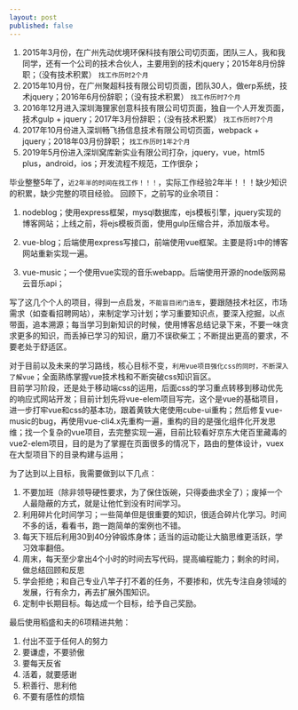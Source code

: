 ```yaml
---
layout: post
published: false
---
```

1. 2015年3月份，在广州先动优境环保科技有限公司切页面，团队三人，我和我同学，还有一个公司的技术合伙人，主要用到的技术jquery；2015年8月份辞职；（没有技术积累）
`找工作历时2个月`
2. 2015年10月份，在广州聚超科技有限公司切页面，团队30人，做erp系统，技术jquery；2016年6月份辞职；（没有技术积累）
`找工作历时7个月`
1. 2016年12月进入深圳海狸家创意科技有限公司切页面，独自一个人开发页面，技术gulp + jquery；2017年3月份辞职；（没有技术积累）
`找工作历时7个月`
4. 2017年10月份进入深圳畅飞扬信息技术有限公司切页面，webpack + jquery；2018年03月份辞职；
`找工作历时1年2个月`
5. 2019年5月份进入深圳窝库新实业有限公司打杂，jquery，vue，html5 plus，android，ios；开发流程不规范，工作很杂；

毕业整整5年了，`近2年半的时间在找工作！！！`，实际工作经验2年半！！！缺少知识的积累，缺少完整的项目经验。
  回顾下，之前写的业余项目：    

  1. nodeblog；使用express框架，mysql数据库，ejs模板引擎，jquery实现的博客网站；上线之前，将ejs模板页面，使用gulp压缩合并，添加版本号。    

  2. vue-blog；后端使用express写接口，前端使用vue框架。主要是将`1`中的博客网站重新实现一遍。    
      
  3. vue-music；一个使用vue实现的音乐webapp。后端使用开源的node版网易云音乐api；    

  写了这几个个人的项目，得到一点启发，`不能盲目闭门造车`，要跟随技术社区，市场需求（如查看招聘网站），来制定学习计划；学习重要知识点，要深入挖掘，以点带面，追本溯源；每当学习到新知识的时候，使用博客总结记录下来，不要一味贪求更多的知识，而丢掉已学习的知识，磨刀不误砍柴工；不断提出更高的要求，不要老处于舒适区。   

  对于目前以及未来的学习路线，核心目标不变，`利用vue项目强化css的同时，不断深入了解vue`；全面熟练掌握vue技术栈和不断突破css知识盲区。    
  目前学习阶段，还是处于移动端css的运用，后面css的学习重点转移到移动优先的响应式网站开发；目前计划先将vue-elem项目写完，这个是vue的基础项目，进一步打牢vue和css的基本功，跟着黄轶大佬使用cube-ui重构；然后修复vue-music的bug，再使用vue-cli4.x先重构一遍，重构的目的是强化组件化开发思维；找一个复杂的vue项目，去完整实现一遍，目前比较看好京东大佬百里藏毒的vue2-elem项目，目的是为了掌握在页面很多的情况下，路由的整体设计，vuex在大型项目下的目录构建与运用；    

  为了达到以上目标，我需要做到以下几点：    
  1. 不要加班（除非领导硬性要求，为了保住饭碗，只得委曲求全了）；废掉一个人最隐蔽的方式，就是让他忙到没有时间学习。
  2. 利用碎片化时间学习；一些简单但是很重要的知识，很适合碎片化学习。时间不多的话，看看书，跑一跑简单的案例也不错。
  3. 每天下班后利用30到40分钟锻炼身体；适当的运动能让大脑思维更活跃，学习效率翻倍。
  4. 周末，每天至少拿出4个小时的时间去写代码，提高编程能力；剩余的时间，做总结回顾和反思
  5. 学会拒绝；和自己专业八竿子打不着的任务，不要掺和，优先专注自身领域的发展，行有余力，再去扩展外围知识。 
  6. 定制中长期目标。每达成一个目标，给予自己奖励。 

最后使用稻盛和夫的6项精进共勉：
1. 付出不亚于任何人的努力    
2. 要谦虚，不要骄傲
3. 要每天反省
4. 活着，就要感谢
5. 积善行、思利他
6. 不要有感性的烦恼

  
  

